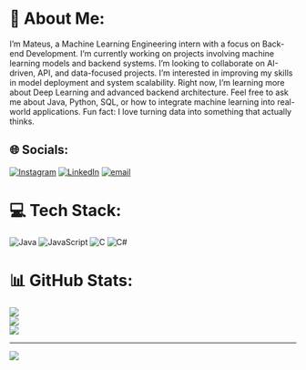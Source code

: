 # 💫 About Me:
I’m Mateus, a Machine Learning Engineering intern with a focus on Back-end Development. I’m currently working on projects involving machine learning models and backend systems. I’m looking to collaborate on AI-driven, API, and data-focused projects. I’m interested in improving my skills in model deployment and system scalability. Right now, I’m learning more about Deep Learning and advanced backend architecture. Feel free to ask me about Java, Python, SQL, or how to integrate machine learning into real-world applications. Fun fact: I love turning data into something that actually thinks.


## 🌐 Socials:
[![Instagram](https://img.shields.io/badge/Instagram-%23E4405F.svg?logo=Instagram&logoColor=white)](https://instagram.com/https://www.instagram.com/teuzlins_) [![LinkedIn](https://img.shields.io/badge/LinkedIn-%230077B5.svg?logo=linkedin&logoColor=white)](https://linkedin.com/in/https://www.linkedin.com/in/mateus-de-lima-lins-304a812b7) [![email](https://img.shields.io/badge/Email-D14836?logo=gmail&logoColor=white)](mailto:https://mail.google.com/mail/u/3/#inbox) 

# 💻 Tech Stack:
![Java](https://img.shields.io/badge/java-%23ED8B00.svg?style=flat&logo=openjdk&logoColor=white) ![JavaScript](https://img.shields.io/badge/javascript-%23323330.svg?style=flat&logo=javascript&logoColor=%23F7DF1E) ![C](https://img.shields.io/badge/c-%2300599C.svg?style=flat&logo=c&logoColor=white) ![C#](https://img.shields.io/badge/c%23-%23239120.svg?style=flat&logo=csharp&logoColor=white)
# 📊 GitHub Stats:
![](https://github-readme-stats.vercel.app/api?username=Teuzlins&theme=dark&hide_border=false&include_all_commits=false&count_private=false)<br/>
![](https://nirzak-streak-stats.vercel.app/?user=Teuzlins&theme=dark&hide_border=false)<br/>
![](https://github-readme-stats.vercel.app/api/top-langs/?username=Teuzlins&theme=dark&hide_border=false&include_all_commits=false&count_private=false&layout=compact)

---
[![](https://visitcount.itsvg.in/api?id=Teuzlins&icon=0&color=0)](https://visitcount.itsvg.in)

<!-- Proudly created with GPRM ( https://gprm.itsvg.in ) -->
